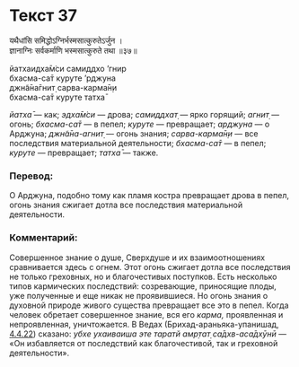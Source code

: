 # Текст 37

यथैधांसि समिद्धोऽग्निर्भस्मसात्कुरुतेऽर्जुन ।  
ज्ञानाग्निः सर्वकर्माणि भस्मसात्कुरुते तथा ॥३७॥

йатхаидха̄м̇си самиддхо ’гнир  
бхасма-са̄т куруте ’рджуна  
джн̃а̄на̄гнит̣ сарва-карма̄н̣и  
бхасма-са̄т куруте татха̄

_йатха̄_ — как; _эдха̄м̇си_ — дрова; _самиддхат̣_ — ярко горящий; _агнит̣_ — огонь; _бхасма-са̄т_ — в пепел; _куруте_ — превращает; _арджуна_ — о Арджуна; _джн̃а̄на-агнит̣_ — огонь знания; _сарва-карма̄н̣и_ — все последствия материальной деятельности; _бхасма-са̄т_ — в пепел; _куруте_ — превращает; _татха̄_ — также.

### Перевод:

О Арджуна, подобно тому как пламя костра превращает дрова в пепел, огонь знания сжигает дотла все последствия материальной деятельности.

### Комментарий:

Совершенное знание о душе, Сверхдуше и их взаимоотношениях сравнивается здесь с огнем. Этот огонь сжигает дотла все последствия не только греховных, но и благочестивых поступков. Есть несколько типов кармических последствий: созревающие, приносящие плоды, уже полученные и еще никак не проявившиеся. Но огонь знания о духовной природе живого существа превращает все это в пепел. Когда человек обретает совершенное знание, вся его _карма,_ проявленная и непроявленная, уничтожается. В Ведах (Брихад-араньяка-упанишад, [4.4.22](#)) сказано: _убхе ухаиваиша эте таратй амр̣тат̣ са̄дхв-аса̄дхӯнӣ_ — «Он избавляется от последствий как благочестивой, так и греховной деятельности».